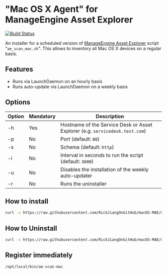 # "Mac OS X Agent" for ManageEngine Asset Explorer

[![Build Status](https://travis-ci.org/hipages/manageengine.svg?branch=master)](https://travis-ci.org/hipages/manageengine)

An installer for a scheduled version of [ManageEngine Asset Explorer][ae-website] script "`ae_scan_mac.sh`". This allows to inventory all Mac OS X devices on a regular basis.

## Features
* Runs via LaunchDaemon on an hourly basis
* Runs auto-update via LaunchDaemon on a weekly basis

## Options

| Option | Mandatory | Description |
|--------|-----------|-------------|
| -h | Yes | Hostname of the Service Desk or Asset Explorer (e.g. `servicedesk.test.com`) |
| -p | No | Port (default: `80`) |
| -s | No | Schema (default: `http`) |
| -i | No | Interval in seconds to run the script (default: `3600`)
| -u | No | Disables the installation of the weekly auto-updater |
| -r | No | Runs the uninstaller |

## How to install

```bash
curl -s https://raw.githubusercontent.com/RickJiangOnGitHub/macOS-MAE/master/asset-explorer/ae_scan_mac_scheduled.sh | sudo bash -s -- -h 172.17.100.208 -i
```

## How to Uninstall

```bash
curl -s https://raw.githubusercontent.com/RickJiangOnGitHub/macOS-MAE/master/asset-explorer/ae_scan_mac_scheduled.sh | sudo bash -s -- -h 172.17.100.208 -r
```

[ae-website]: https://www.manageengine.com/products/asset-explorer/

## Register immediately

```bash
/opt/local/bin/ae-scan-mac
```
